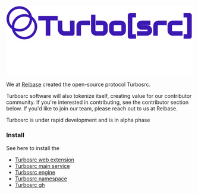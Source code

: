 <p align="leftr">
  <a href="https://turbosrc.org#gh-light-mode-only">
    <img src="images/turbosrc-light-big.png" width="500px" alt="TurboSrc logo"/>
  </a>
  <a href="https://turbosrc.org#gh-dark-mode-only">
    <img src="images/turbosrc-dark-big.png" width="500px" alt="TurboSrc logo"/>
  </a>
</p>

We at [Reibase](https://reibase.rs) created the open-source protocol Turbosrc.

Turbosrc software will also tokenize itself, creating value for our contributor community. If you're interested in contributing, see the contributor section below. If you'd like to join our team, please reach out to us at Reibase.

Turbosrc is under rapid development and is in alpha phase

### Install

See here to install the

* [Turbosrc web extension](https://github.com/turbo-src/extension)
* [Turbosrc main service](https://github.com/turbo-src/turbosrc-reibase-service)
* [Turbosrc engine](https://github.com/turbo-src/turbosrc-reibase-service)
* [Turbosrc namespace](https://github.com/turbo-src/turbosrc-reibase-service)
* [Turbosrc gh](https://github.com/turbo-src/turbosrc-reibase-gh)
